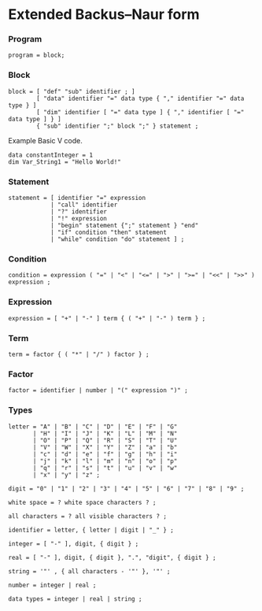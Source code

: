 # Extended Backus–Naur form

### Program
```ebnf
program = block;
```

### Block
```ebnf
block = [ "def" "sub" identifier ; ]
        [ "data" identifier "=" data type { "," identifier "=" data type } ]
        [ "dim" identifier [ "=" data type ] { "," identifier [ "=" data type ] } ]
        { "sub" identifier ";" block ";" } statement ;
```
Example Basic V code.
```basic
data constantInteger = 1
dim Var_String1 = "Hello World!"
```

### Statement
```ebnf
statement = [ identifier "=" expression
            | "call" identifier
            | "?" identifier
            | "!" expression
            | "begin" statement {";" statement } "end"
            | "if" condition "then" statement
            | "while" condition "do" statement ] ;
```

### Condition
```ebnf
condition = expression ( "=" | "<" | "<=" | ">" | ">=" | "<<" | ">>" ) expression ;
```

### Expression
```ebnf
expression = [ "+" | "-" ] term { ( "+" | "-" ) term } ;
```

### Term
```ebnf
term = factor { ( "*" | "/" ) factor } ;
```

### Factor
```ebnf
factor = identifier | number | "(" expression ")" ;
```

### Types
```ebnf
letter = "A" | "B" | "C" | "D" | "E" | "F" | "G"
       | "H" | "I" | "J" | "K" | "L" | "M" | "N"
       | "O" | "P" | "Q" | "R" | "S" | "T" | "U"
       | "V" | "W" | "X" | "Y" | "Z" | "a" | "b"
       | "c" | "d" | "e" | "f" | "g" | "h" | "i"
       | "j" | "k" | "l" | "m" | "n" | "o" | "p"
       | "q" | "r" | "s" | "t" | "u" | "v" | "w"
       | "x" | "y" | "z" ;
```

```ebnf
digit = "0" | "1" | "2" | "3" | "4" | "5" | "6" | "7" | "8" | "9" ;
```

```ebnf
white space = ? white space characters ? ;
```

```ebnf
all characters = ? all visible characters ? ;
```

```ebnf
identifier = letter, { letter | digit | "_" } ;
```

```ebnf
integer = [ "-" ], digit, { digit } ;
```

```ebnf
real = [ "-" ], digit, { digit }, ".", "digit", { digit } ;
```

```ebnf
string = '"' , { all characters - '"' }, '"' ;
```

```ebnf
number = integer | real ;
```

```ebnf
data types = integer | real | string ;
```
